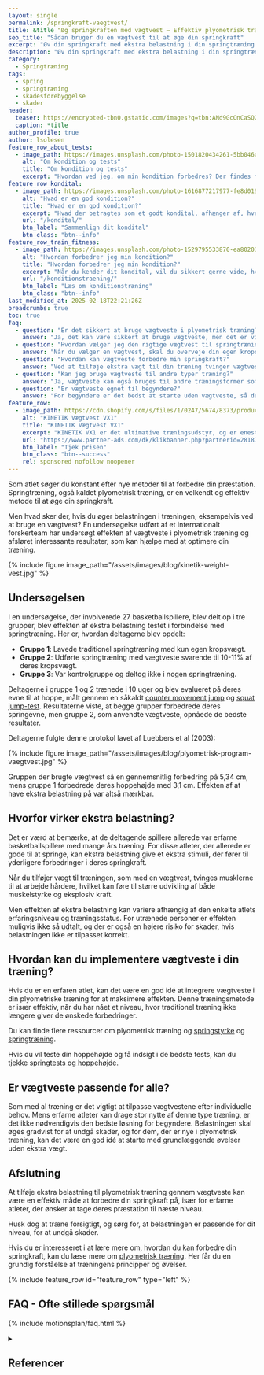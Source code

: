 ```yaml
---
layout: single
permalink: /springkraft-vaegtvest/
title: &title "Øg springkraften med vægtvest – Effektiv plyometrisk træning"
seo_title: "Sådan bruger du en vægtvest til at øge din springkraft"
excerpt: "Øv din springkraft med ekstra belastning i din springtræning. En vægtvest kan øge effekten af din plyometrisk træning, især for erfarne atleter."
description: "Øv din springkraft med ekstra belastning i din springtræning. En vægtvest kan øge effekten af din plyometrisk træning, især for erfarne atleter."
category:
  - Springtræning
tags:
  - spring
  - springtræning
  - skadesforebyggelse
  - skader
header:
  teaser: https://encrypted-tbn0.gstatic.com/images?q=tbn:ANd9GcQnCaSQ2S8utHULNgdfqeyX3vW-R2Y6GzG_uA&s
  caption: *title
author_profile: true
author: lsolesen
feature_row_about_tests:
  - image_path: https://images.unsplash.com/photo-1501820434261-5bb046afcf6b?ixlib=rb-1.2.1&ixid=eyJhcHBfaWQiOjEyMDd9&auto=format&fit=crop&h=300&w=400&q=10
    alt: "Om kondition og tests"
    title: "Om kondition og tests"
    excerpt: "Hvordan ved jeg, om min kondition forbedres? Der findes flere metoder til at beregne dit kondital og din iltoptagelse ved hjælp af vores beregnere. Se tabellen for at vælge den test, der passer bedst til dig."
feature_row_kondital:
  - image_path: https://images.unsplash.com/photo-1616877217977-fe8d019afd76?crop=entropy&cs=tinysrgb&fm=jpg&ixlib=rb-1.2.1&raw_url=true&ixid=MnwxMjA3fDB8MHxwaG90by1wYWdlfHx8fGVufDB8fHx8&auto=format&fit=crop&w=400&h=300&q=10
    alt: "Hvad er en god kondition?"
    title: "Hvad er en god kondition?"
    excerpt: "Hvad der betragtes som et godt kondital, afhænger af, hvem du sammenligner dig med. Her finder du tabeller, der viser standarder for almindelige personer i Skandinavien."
    url: "/kondital/"
    btn_label: "Sammenlign dit kondital"
    btn_class: "btn--info"
feature_row_train_fitness:
  - image_path: https://images.unsplash.com/photo-1529795533870-ea8020391255?ixlib=rb-4.0.3&ixid=MnwxMjA3fDB8MHxwaG90by1wYWdlfHx8fGVufDB8fHx8&auto=format&fit=crop&h=300&w=400&q=10
    alt: "Hvordan forbedrer jeg min kondition?"
    title: "Hvordan forbedrer jeg min kondition?"
    excerpt: "Når du kender dit kondital, vil du sikkert gerne vide, hvordan du kan forbedre det. Heldigvis har vi samlet en masse viden om, hvordan du kan træne din kondition."
    url: "/konditionstraening/"
    btn_label: "Læs om konditionstræning"
    btn_class: "btn--info"
last_modified_at: 2025-02-18T22:21:26Z
breadcrumbs: true
toc: true
faq:
  - question: "Er det sikkert at bruge vægtveste i plyometrisk træning?"
    answer: "Ja, det kan være sikkert at bruge vægtveste, men det er vigtigt at sikre, at vægten er passende for dit niveau. Begynd ikke med for stor belastning, og sørg for at øge vægten gradvist for at undgå skader."
  - question: "Hvordan vælger jeg den rigtige vægtvest til springtræning?"
    answer: "Når du vælger en vægtvest, skal du overveje din egen kropsvægt og træningserfaring. For erfarne atleter anbefales en vægt på 10-11% af deres kropsvægt, men begyndere bør starte med lavere vægt."
  - question: "Hvordan kan vægtveste forbedre min springkraft?"
    answer: "Ved at tilføje ekstra vægt til din træning tvinger vægtvestene dine muskler til at arbejde hårdere, hvilket kan føre til øget muskelstyrke og eksplosiv kraft. Dette er især effektivt for atleter, der allerede har erfaring med springtræning."
  - question: "Kan jeg bruge vægtveste til andre typer træning?"
    answer: "Ja, vægtveste kan også bruges til andre træningsformer som løb, styrketræning og funktionelle øvelser for at øge intensiteten og forbedre styrke og udholdenhed."
  - question: "Er vægtveste egnet til begyndere?"
    answer: "For begyndere er det bedst at starte uden vægtveste, så du kan lære de grundlæggende plyometriske øvelser korrekt. Når du bliver mere erfaren, kan du langsomt begynde at tilføje vægt for at øge intensiteten af din træning."
feature_row:
  - image_path: https://cdn.shopify.com/s/files/1/0247/5674/8373/products/KINETIKVX1-ProfessionelVaegtvest001_1200x1200.jpg?v=1643228690
    alt: "KINETIK Vægtvest VX1"
    title: "KINETIK Vægtvest VX1"
    excerpt: "KINETIK VX1 er det ultimative træningsudstyr, og er enestående når det kommer til design og kvalitet. Vores vægtvest er specialdesignet til at aktivere din styrke, og effektivisere din træning."
    url: "https://www.partner-ads.com/dk/klikbanner.php?partnerid=28187&bannerid=67046&htmlurl=https://kinetikshop.dk/products/kinetik-vx1-vaegtvest"
    btn_label: "Tjek prisen"
    btn_class: "btn--success"
    rel: sponsored nofollow noopener
---
```

  
Som atlet søger du konstant efter nye metoder til at forbedre din præstation. Springtræning, også kaldet plyometrisk træning, er en velkendt og effektiv metode til at øge din springkraft.

Men hvad sker der, hvis du øger belastningen i træningen, eksempelvis ved at bruge en vægtvest? En undersøgelse udført af et internationalt forskerteam har undersøgt effekten af vægtveste i plyometrisk træning og afsløret interessante resultater, som kan hjælpe med at optimere din træning.

{% include figure image_path="/assets/images/blog/kinetik-weight-vest.jpg" %}

## Undersøgelsen

I en undersøgelse, der involverede 27 basketballspillere, blev delt op i tre grupper, blev effekten af ekstra belastning testet i forbindelse med springtræning. Her er, hvordan deltagerne blev opdelt:

- **Gruppe 1**: Lavede traditionel springtræning med kun egen kropsvægt.
- **Gruppe 2**: Udførte springtræning med vægtveste svarende til 10-11% af deres kropsvægt.
- **Gruppe 3**: Var kontrolgruppe og deltog ikke i nogen springtræning.

Deltagerne i gruppe 1 og 2 trænede i 10 uger og blev evalueret på deres evne til at hoppe, målt gennem en såkaldt [counter movement jump](/countermovement-jump-cmj-squat-jump-sj/) og [squat jump-test](/squat-jump-test/). Resultaterne viste, at begge grupper forbedrede deres springevne, men gruppe 2, som anvendte vægtveste, opnåede de bedste resultater.

Deltagerne fulgte denne protokol lavet af Luebbers et al (2003):

{% include figure image_path="/assets/images/blog/plyometrisk-program-vaegtvest.jpg" %}

Gruppen der brugte vægtvest så en gennemsnitlig forbedring på 5,34 cm, mens gruppe 1 forbedrede deres hoppehøjde med 3,1 cm. Effekten af at have ekstra belastning på var altså mærkbar.

## Hvorfor virker ekstra belastning?  

Det er værd at bemærke, at de deltagende spillere allerede var erfarne basketballspillere med mange års træning. For disse atleter, der allerede er gode til at springe, kan ekstra belastning give et ekstra stimuli, der fører til yderligere forbedringer i deres springkraft.

Når du tilføjer vægt til træningen, som med en vægtvest, tvinges musklerne til at arbejde hårdere, hvilket kan føre til større udvikling af både muskelstyrke og eksplosiv kraft.

Men effekten af ekstra belastning kan variere afhængig af den enkelte atlets erfaringsniveau og træningsstatus. For utrænede personer er effekten muligvis ikke så udtalt, og der er også en højere risiko for skader, hvis belastningen ikke er tilpasset korrekt.

## Hvordan kan du implementere vægtveste i din træning?  

Hvis du er en erfaren atlet, kan det være en god idé at integrere vægtveste i din plyometriske træning for at maksimere effekten. Denne træningsmetode er især effektiv, når du har nået et niveau, hvor traditionel træning ikke længere giver de ønskede forbedringer.

Du kan finde flere ressourcer om plyometrisk træning og [springstyrke](/springstyrke-og-springtraening/) og [springtræning](/springtraening/).

Hvis du vil teste din hoppehøjde og få indsigt i de bedste tests, kan du tjekke [springtests og hoppehøjde](/springtests-hoppehoejde/).

## Er vægtveste passende for alle?

Som med al træning er det vigtigt at tilpasse vægtvestene efter individuelle behov. Mens erfarne atleter kan drage stor nytte af denne type træning, er det ikke nødvendigvis den bedste løsning for begyndere. Belastningen skal øges gradvist for at undgå skader, og for dem, der er nye i plyometrisk træning, kan det være en god idé at starte med grundlæggende øvelser uden ekstra vægt.

## Afslutning  

At tilføje ekstra belastning til plyometrisk træning gennem vægtveste kan være en effektiv måde at forbedre din springkraft på, især for erfarne atleter, der ønsker at tage deres præstation til næste niveau.

Husk dog at træne forsigtigt, og sørg for, at belastningen er passende for dit niveau, for at undgå skader. 

Hvis du er interesseret i at lære mere om, hvordan du kan forbedre din springkraft, kan du læse mere om [plyometrisk træning](https://www.motionsplan.dk/plyometrisk-traening/). Her får du en grundig forståelse af træningens principper og øvelser.

{% include feature_row id="feature_row" type="left" %}

## FAQ - Ofte stillede spørgsmål

{% include motionsplan/faq.html %}

<details markdown="1" class="references">
  <summary><h2 class="references">Referencer</h2></summary>

- Khlifa, R., Aouadi, R., Hermassi, S., Chelly, M. S., Jlid, M. C., Hbacha, H., & Castagna, C. (2010). Effects of a plyometric training program with and without added load on jumping ability in basketball players. Journal of Strength and Conditioning Research, 24(11), 2955–2961. <https://doi.org/10.1519/JSC.0b013e3181e37fbe>
- Luebbers, P. E., Potteiger, J. A., Hulver, M. W., Thyfault, J. P., Carper, M. J., & Lockwood, R. H. (2003). Effects of plyometric training and recovery on vertical jump performance and anaerobic power. Journal of Strength and Conditioning Research, 17(4), 704–709. <https://doi.org/10.1519/1533-4287(2003)017<0704:eoptar>2.0.co;2>
</details>
